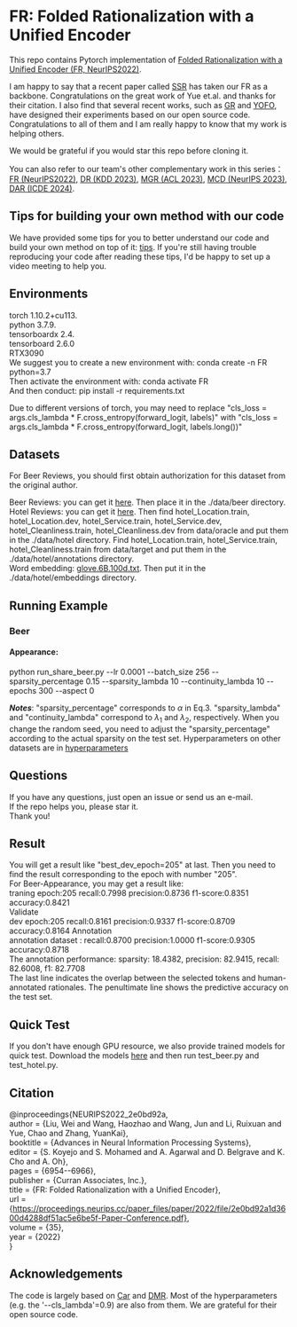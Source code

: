 # FR: Folded Rationalization with a Unified Encoder  
This repo contains Pytorch implementation of [Folded Rationalization with a Unified Encoder (FR, NeurIPS2022)](https://arxiv.org/abs/2209.08285).   

I am happy to say that a recent paper called [SSR](https://arxiv.org/abs/2403.07955) has taken our FR as a backbone. Congratulations on the great work of Yue et.al. and thanks for their citation. I also find that several recent works, such as [GR](https://ojs.aaai.org/index.php/AAAI/article/download/29783/31352) and [YOFO](https://arxiv.org/abs/2311.02344), have designed their experiments based on our open source code. Congratulations to all of them and I am really happy to know that my work is helping others.

We would be grateful if you would star this repo before cloning it.

You can also refer to our team's other complementary work in this series：[FR (NeurIPS2022)](https://arxiv.org/abs/2209.08285), [DR (KDD 2023)](https://dl.acm.org/doi/abs/10.1145/3580305.3599299), [MGR (ACL 2023)](https://arxiv.org/abs/2305.04492), [MCD (NeurIPS 2023)](https://arxiv.org/abs/2309.13391), [DAR (ICDE 2024)](https://arxiv.org/abs/2312.04103).



## Tips for building your own method with our code

We have provided some tips for you to better understand our code and build your own method on top of it: [tips](https://github.com/jugechengzi/FR/blob/main/tips.pdf). If you're still having trouble reproducing your code after reading these tips, I'd be happy to set up a video meeting to help you.




## Environments  
torch 1.10.2+cu113.   
python 3.7.9.   
tensorboardx 2.4.   
tensorboard 2.6.0    
RTX3090  
We suggest you to create a new environment with: conda create -n FR python=3.7    
Then activate the environment with: conda activate FR  
And then conduct: pip install -r requirements.txt  

Due to different versions of torch, you may need to replace "cls_loss = args.cls_lambda * F.cross_entropy(forward_logit, labels)" with "cls_loss = args.cls_lambda * F.cross_entropy(forward_logit, labels.long())"


## Datasets  
For Beer Reviews, you should first obtain authorization for this dataset from the original author.
 
Beer Reviews: you can get it [here](http://people.csail.mit.edu/taolei/beer/). Then place it in the ./data/beer directory.  
Hotel Reviews: you can get it [here](https://people.csail.mit.edu/yujia/files/r2a/data.zip). 
Then  find hotel_Location.train, hotel_Location.dev, hotel_Service.train, hotel_Service.dev, hotel_Cleanliness.train, hotel_Cleanliness.dev from data/oracle and put them in the ./data/hotel directory. 
Find hotel_Location.train, hotel_Service.train, hotel_Cleanliness.train from data/target and put them in the ./data/hotel/annotations directory.  
Word embedding: [glove.6B.100d.txt](https://nlp.stanford.edu/projects/glove/). Then put it in the ./data/hotel/embeddings directory.

## Running Example  
### Beer
#### Appearance:  
python run_share_beer.py --lr 0.0001 --batch_size 256 --sparsity_percentage 0.15 --sparsity_lambda 10 --continuity_lambda 10 --epochs 300 --aspect 0  

**_Notes_**: "sparsity_percentage" corresponds to $\alpha$ in Eq.3. "sparsity_lambda" and "continuity_lambda" correspond to $\lambda_1$ and $\lambda_2$, respectively. When you change the random seed, you need to adjust the "sparsity_percentage" according to the actual sparsity on the test set. Hyperparameters on other datasets are in [hyperparameters](https://github.com/jugechengzi/FR/blob/main/hyperparameters.txt)




## Questions
If you have any questions, just open an issue or send us an e-mail.   
If the repo helps you, please star it.   
Thank you!  

## Result
You will get a result like "best_dev_epoch=205" at last. Then you need to find the result corresponding to the epoch with number "205".  
For Beer-Appearance, you may get a result like:  
traning epoch:205 recall:0.7998 precision:0.8736 f1-score:0.8351 accuracy:0.8421  
Validate  
dev epoch:205 recall:0.8161 precision:0.9337 f1-score:0.8709 accuracy:0.8164
Annotation  
annotation dataset : recall:0.8700 precision:1.0000 f1-score:0.9305 accuracy:0.8718  
The annotation performance: sparsity: 18.4382, precision: 82.9415, recall: 82.6008, f1: 82.7708  
The last line indicates the overlap between the selected tokens and human-annotated rationales. The penultimate line shows the predictive accuracy on the test set. 

## Quick Test 
If you don't have enough GPU resource, we also provide trained models for quick test. Download the models [here](https://drive.google.com/file/d/1jLkLBC5CJxu-M_2yOGi94rGwscofnJVk/view?usp=sharing) and then run test_beer.py and test_hotel.py.


## Citation  
@inproceedings{NEURIPS2022_2e0bd92a,  
 author = {Liu, Wei and Wang, Haozhao and Wang, Jun and Li, Ruixuan and Yue, Chao and Zhang, YuanKai},  
 booktitle = {Advances in Neural Information Processing Systems},  
 editor = {S. Koyejo and S. Mohamed and A. Agarwal and D. Belgrave and K. Cho and A. Oh},  
 pages = {6954--6966},  
 publisher = {Curran Associates, Inc.},  
 title = {FR: Folded Rationalization with a Unified Encoder},  
 url = {https://proceedings.neurips.cc/paper_files/paper/2022/file/2e0bd92a1d3600d4288df51ac5e6be5f-Paper-Conference.pdf},  
 volume = {35},  
 year = {2022}  
}  

## Acknowledgements
The code is largely based on [Car](https://github.com/code-terminator/classwise_rationale) and [DMR](https://github.com/kochsnow/distribution-matching-rationality). Most of the hyperparameters (e.g. the '--cls_lambda'=0.9) are also from them. We are grateful for their open source code.




